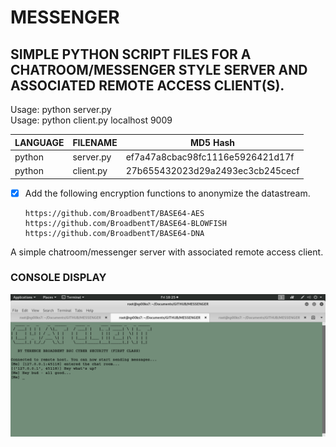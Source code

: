 # MESSENGER
## SIMPLE PYTHON SCRIPT FILES FOR A CHATROOM/MESSENGER STYLE SERVER AND ASSOCIATED REMOTE ACCESS CLIENT(S).

Usage: python server.py</br>
Usage: python client.py localhost 9009

| LANGUAGE  | FILENAME  | MD5 Hash                         |
|------     |------     | -------                          |
| python    | server.py | ef7a47a8cbac98fc1116e5926421d17f |
| python    | client.py | 27b655432023d29a2493ec3cb245cecf |

- [x] Add the following encryption functions to anonymize the datastream.

      https://github.com/BroadbentT/BASE64-AES
      https://github.com/BroadbentT/BASE64-BLOWFISH
      https://github.com/BroadbentT/BASE64-DNA
      
 A simple chatroom/messenger server with associated remote access client.
 
### CONSOLE DISPLAY
![Screenshot](picture1.png)
